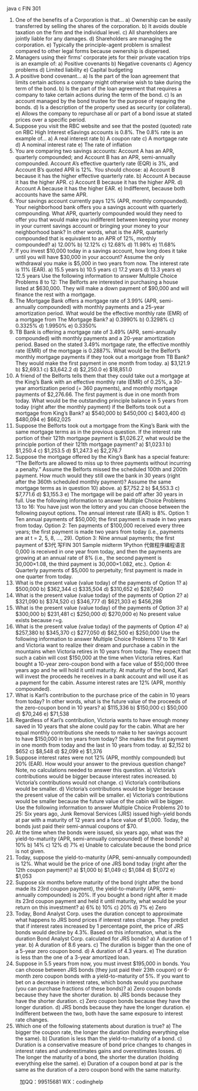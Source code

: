 java c
FIN 301
1. One of the benefits of a Corporation is that…
a) Ownership can be easily transferred by selling the shares of the corporation.
b) It avoids double taxation on the firm and the individual level.
c) All shareholders are jointly liable for any damages.
d) Shareholders are managing the corporation.
e) Typically the principle-agent problem is smallest compared to other legal forms because ownership is dispersed.
2. Managers using their firms’ corporate jets for their private vacation trips is an example of:
a) Positive covenants
b) Negative covenants
c) Agency problems
d) Limited liability
e) Capital budgeting
3. A positive bond covenant…
a) Is the part of the loan agreement that limits certain actions a company might otherwise wish to take during the term of the bond.
b) Is the part of the loan agreement that requires a company to take certain actions during the term of the bond.
c) Is an account managed by the bond trustee for the purpose of repaying the bonds.
d) Is a description of the property used as security (or collateral).
e) Allows the company to repurchase all or part of a bond issue at stated prices over a specific period.
4. Suppose you visit the RBC website and see that the posted (quoted) rate on RBC High Interest eSavings accounts is 0.8%. The 0.8% rate is an example of…
a) A real interest rate
b) A coupon rate
c) A mortgage rate
d) A nominal interest rate
e) The rate of inflation
5. You are comparing two savings accounts: Account A has an APR, quarterly compounded; and Account B has an APR, semi-annually compounded. Account A’s effective quarterly rate (EQR) is 3%, and Account B’s quoted APR is 12%. You should choose:
a) Account B because it has the higher effective quarterly rate.
b) Account A because it has the higher APR.
c) Account B because it has the higher APR.
d) Account A because it has the higher EAR.
e) Indifferent, because both accounts have the same APR.
6. Your savings account currently pays 12% (APR, monthly compounded). Your neighborhood bank offers you a savings account with quarterly compounding. What APR, quarterly compounded would they need to offer you that would make you indifferent between keeping your money in your current savings account or bringing your money to your neighborhood bank? In other words, what is the APR, quarterly compounded that is equivalent to an APR of 12%, monthly compounded?
a) 12.00%
b) 12.12%
c) 12.68%
d) 11.98%
e) 11.68%
7. If you invest $10,000 today in a savings account, how long does it take until you will have $30,000 in your account? Assume the only withdrawal you make is $5,000 in two years from now. The interest rate is 11% (EAR).
a) 15.5 years
b) 10.5 years
c) 17.2 years
d) 13.3 years
e) 12.5 years
Use the following information to answer Multiple Choice Problems 8 to 12:
The Belforts are interested in purchasing a house listed at $630,000. They will make a down payment of $90,000 and will finance the rest with a mortgage.
8. The Mortgage Bank offers a mortgage rate of 3.99% (APR, semi-annually compounded) with monthly payments and a 25-year amortization period. What would be the effective monthly rate (EMR) of a mortgage from The Mortgage Bank?
a) 0.3990%
b) 0.3298%
c) 0.3325%
d) 1.9950%
e) 0.3350%
9. TB Bank is offering a mortgage rate of 3.49% (APR, semi-annually compounded) with monthly payments and a 20-year amortization period. Based on the stated 3.49% mortgage rate, the effective monthly rate (EMR) of the mortgage is 0.2887%. What would be the Belfort’s monthly mortgage payments if they took out a mortgage from TB Bank? They would make the first payment in one month from today.
a) $3,121.9
b) $2,693.1
c) $3,642.2
d) $2,250.0
e) $18,851.0
10. A friend of the Belforts tells them that they could take out a mortgage at the King’s Bank with an effective monthly rate (EMR) of 0.25%, a 30-year amortization period (= 360 payments), and monthly mortgage payments of $2,276.66. The first payment is due in one month from today. What would be the outstanding principle balance in 5 years from today (right after the monthly payment) if the Belforts took out a mortgage from King’s Bank?
a) $540,000
b) $450,000
c) $403,400
d) $480,094
e) $662,025
11. Suppose the Belforts took out a mortgage from the King’s Bank with the same mortgage terms as in the previous question. If the interest rate portion of their 121th mortgage payment is $1,026.27, what would be the principle portion of their 121th mortgage payment?
a) $1,023.1
b) $1,250.4
c) $1,253.5
d) $1,247.3
e) $2,276.7
12. Suppose the mortgage offered by the King’s Bank has a special feature: “The Belforts are allowed to miss up to three payments without incurring a penalty.” Assume the Belforts missed the scheduled 100th and 200th payment. How much would they still owe the bank in 30 years (right after the 360th scheduled monthly payment)? Assume the same mortgage terms as in question 10) above.
a) $7,752.2
b) $4,553.3
c) $7,771.6
d) $3,155.3
e) The mortgage will be paid off after 30 years in full.
Use the following information to answer Multiple Choice Problems 13 to 16:
You have just won the lottery and you can choose between the following payout options. The annual interest rate (EAR) is 8%.
Option 1: Ten annual payments of $50,000; the first payment is made in two years from today.
Option 2: Ten payments of $100,000 received every three years; the first payment is made two years from today (i.e., payments are at t = 2, 5, 8, …, 29).
Option 3: Nine annual payments; the first payment of $3代 写FIN 301 Sample midterm 1Python
代做程序编程语言0,000 is received in one year from today, and then the payments are growing at an annual rate of 8% (i.e., the second payment is 30,000×1.08, the third payment is 30,000×1.082, etc.).
Option 4: Quarterly payments of $5,000 to perpetuity; first payment is made in one quarter from today.
13. What is the present value (value today) of the payments of Option 1?
a) $500,000
b) $362,344
c) $335,504
d) $310,652
e) $287,640
14. What is the present value (value today) of the payments of Option 2?
a) $321,090
b) $374,520
c) $346,777
d) $621,303
e) $456,298
15. What is the present value (value today) of the payments of Option 3?
a) $300,000
b) $231,481
c) $250,000
d) $270,000
e) No present value exists because r=g.
16. What is the present value (value today) of the payments of Option 4?
a) $257,380
b) $345,370
c) $277,050
d) $62,500
e) $250,000
Use the following information to answer Multiple Choice Problems 17 to 19:
Karl and Victoria want to realize their dream and purchase a cabin in the mountains when Victoria retires in 10 years from today. They expect that such a cabin will cost $150,000 at the time when Victoria retires. Karl bought a 10-year zero-coupon bond with a face value of $50,000 three years ago and he will hold it until maturity. At maturity of the bond, Karl will invest the proceeds he receives in a bank account and will use it as a payment for the cabin. Assume interest rates are 12% (APR, monthly compounded).
17. What is Karl’s contribution to the purchase price of the cabin in 10 years from today? In other words, what is the future value of the proceeds of the zero-coupon bond in 10 years?
a) $115,336
b) $150,000
c) $50,000
d) $70,246
e) $71,538
18. Regardless of Karl’s contribution, Victoria wants to have enough money saved in 10 years that she alone could pay for the cabin. What are her equal monthly contributions she needs to make to her savings account to have $150,000 in ten years from today? She makes the first payment in one month from today and the last in 10 years from today.
a) $2,152
b) $652
c) $8,548
d) $2,099
e) $1,376
19. Suppose interest rates were not 12% (APR, monthly compounded) but 20% (EAR). How would your answer to the previous question change? Note, no calculations needed to answer this question.
a) Victoria’s contributions would be bigger because interest rates increased.
b) Victoria’s contributions would not change.
c) Victoria’s contributions would be smaller.
d) Victoria’s contributions would be bigger because the present value of the cabin will be smaller.
e) Victoria’s contributions would be smaller because the future value of the cabin will be bigger.
Use the following information to answer Multiple Choice Problems 20 to 25:
Six years ago, Junk Removal Services (JRS) issued high-yield bonds at par with a maturity of 12 years and a face value of $1,000. Today, the bonds just paid their semi-annual coupons of $70.
20. At the time when the bonds were issued, six years ago, what was the yield-to-maturity (APR, semi-annually compounded) of these bonds?
a) 10%
b) 14%
c) 12%
d) 7%
e) Unable to calculate because the bond price is not given.
21. Today, suppose the yield-to-maturity (APR, semi-annually compounded) is 12%. What would be the price of one JRS bond today (right after the 12th coupon payment)?
a) $1,000
b) $1,049
c) $1,084
d) $1,072
e) $1,053
22. Suppose six months before maturity of the bond (right after the bond made its 23rd coupon payment), the yield-to-maturity (APR, semi-annually compounded) is 20%. If you bought a bond right after it made its 23rd coupon payment and held it until maturity, what would be your return on this investment?
a) 6%
b) 10%
c) 20%
d) 7%
e) Zero
23. Today, Bond Analyst Corp. uses the duration concept to approximate what happens to JRS bond prices if interest rates change. They predict that if interest rates increased by 1 percentage point, the price of JRS bonds would decline by 4.3%. Based on this information, what is the duration Bond Analyst Corp. calculated for JRS bonds?
a) A duration of 1 year.
b) A duration of 8.6 years.
c) The duration is bigger than the one of a 5-year zero coupon bond.
d) A duration of 4.3 years.
e) The duration is less than the one of a 3-year amortized loan.
24. Suppose in 5.5 years from now, you must invest $195,000 in bonds. You can choose between JRS bonds (they just paid their 23th coupon) or 6-month zero coupon bonds with a yield-to-maturity of 5%. If you want to bet on a decrease in interest rates, which bonds would you purchase (you can purchase fractions of these bonds)?
a) Zero coupon bonds because they have the shorter duration.
b) JRS bonds because they have the shorter duration.
c) Zero coupon bonds because they have the longer duration.
d) JRS bonds because they have the longer duration.
e) Indifferent between the two, both have the same exposure to interest rate changes.
25. Which one of the following statements about duration is true?
a) The bigger the coupon rate, the longer the duration (holding everything else the same).
b) Duration is less than the yield-to-maturity of a bond.
c) Duration is a conservative measure of bond price changes to changes in interest rates and underestimates gains and overestimates losses.
d) The longer the maturity of a bond, the shorter the duration (holding everything else the same).
e) Duration of a coupon bond at par is the same as the duration of a zero coupon bond with the same maturity.







         
加QQ：99515681  WX：codinghelp
